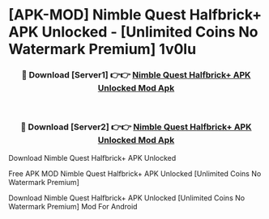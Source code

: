 # [APK-MOD] Nimble Quest Halfbrick+ APK Unlocked - [Unlimited Coins No Watermark Premium] 1v0lu



<div align="center">
<h3>🔴 Download [Server1] 👉👉 <a href="https://momento.my/?title=Nimble_Quest_Halfbrick+_APK_Unlocked">Nimble Quest Halfbrick+ APK Unlocked Mod Apk</a></h3><br>

<h3>🔴 Download [Server2] 👉👉 <a href="https://momento.my/?title=Nimble_Quest_Halfbrick+_APK_Unlocked">Nimble Quest Halfbrick+ APK Unlocked Mod Apk</a></h3>
</div>



Download Nimble Quest Halfbrick+ APK Unlocked 

Free APK MOD Nimble Quest Halfbrick+ APK Unlocked [Unlimited Coins No Watermark Premium]

Download Nimble Quest Halfbrick+ APK Unlocked [Unlimited Coins No Watermark Premium] Mod For Android
